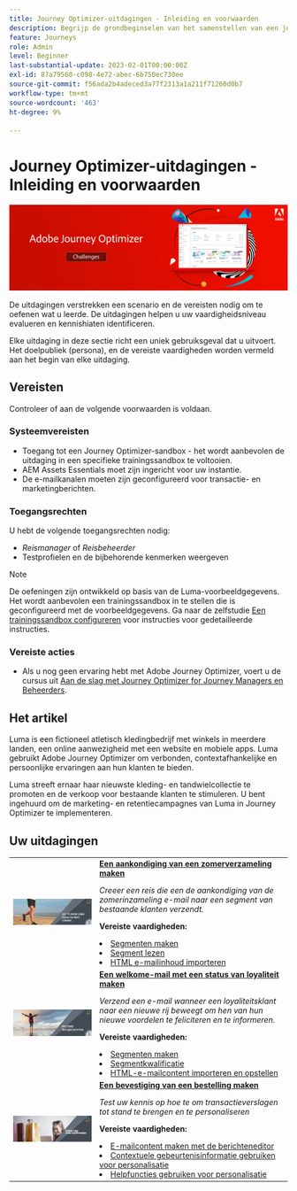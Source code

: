 ```yaml
---
title: Journey Optimizer-uitdagingen - Inleiding en voorwaarden
description: Begrijp de grondbeginselen van het samenstellen van een journey in het journeycanvas.
feature: Journeys
role: Admin
level: Beginner
last-substantial-update: 2023-02-01T00:00:00Z
exl-id: 87a79560-c098-4e72-abec-6b750ec730ee
source-git-commit: f56ada2b4adeced3a77f2313a1a211f71260d0b7
workflow-type: tm+mt
source-wordcount: '463'
ht-degree: 9%

---
```


# Journey Optimizer-uitdagingen - Inleiding en voorwaarden

![AJO Challenges Banner](./assets/ajo-banner-challenges.png)

De uitdagingen verstrekken een scenario en de vereisten nodig om te oefenen wat u leerde. De uitdagingen helpen u uw vaardigheidsniveau evalueren en kennishiaten identificeren.

Elke uitdaging in deze sectie richt een uniek gebruiksgeval dat u uitvoert. Het doelpubliek (persona), en de vereiste vaardigheden worden vermeld aan het begin van elke uitdaging.

## Vereisten

Controleer of aan de volgende voorwaarden is voldaan.

### Systeemvereisten

* Toegang tot een Journey Optimizer-sandbox - het wordt aanbevolen de uitdaging in een specifieke trainingssandbox te voltooien.
* AEM Assets Essentials moet zijn ingericht voor uw instantie.
* De e-mailkanalen moeten zijn geconfigureerd voor transactie- en marketingberichten.

### Toegangsrechten

U hebt de volgende toegangsrechten nodig:

* *Reismanager* of *Reisbeheerder*
* Testprofielen en de bijbehorende kenmerken weergeven

>[!NOTE]
> De oefeningen zijn ontwikkeld op basis van de Luma-voorbeeldgegevens. Het wordt aanbevolen een trainingssandbox in te stellen die is geconfigureerd met de voorbeeldgegevens. Ga naar de zelfstudie [Een trainingssandbox configureren](/help/tutorial-configure-a-training-sandbox/introduction-and-prerequisites.md) voor instructies voor gedetailleerde instructies.

### Vereiste acties

* Als u nog geen ervaring hebt met Adobe Journey Optimizer, voert u de cursus uit [Aan de slag met Journey Optimizer for Journey Managers en Beheerders](https://experienceleague.adobe.com/docs/courses/using/journeyoptimizer-u-1-2022-1-1-0.html).

## Het artikel

Luma is een fictioneel atletisch kledingbedrijf met winkels in meerdere landen, een online aanwezigheid met een website en mobiele apps. Luma gebruikt Adobe Journey Optimizer om verbonden, contextafhankelijke en persoonlijke ervaringen aan hun klanten te bieden.

Luma streeft ernaar haar nieuwste kleding- en tandwielcollectie te promoten en de verkoop voor bestaande klanten te stimuleren. U bent ingehuurd om de marketing- en retentiecampagnes van Luma in Journey Optimizer te implementeren.

## Uw uitdagingen

<table>
<tr>
<td>
 <div>
      <a href="summer-collection-announcement-challenge.md">
        <img alt="Aankondiging van de verzameling Afbeelding voor zomer" src="./assets/email-assets/luma-transactional-onboarding-3.png"/>
      </a>
      </div>
  </td>
  <td>
   <strong><a href="summer-collection-announcement-challenge.md">Een aankondiging van een zomerverzameling maken </strong>
    </a>
      <p>
      <em>Creeer een reis die een de aankondiging van de zomerinzameling e-mail naar een segment van bestaande klanten verzendt. </em>
      <p>
      <b>Vereiste vaardigheden:</b>
      <li><a href="https://experienceleague.adobe.com/docs/journey-optimizer-learn/tutorials/profiles-segments-subscriptions/create-segments.html"> Segmenten maken</li>
      <li><a href="https://experienceleague.adobe.com/docs/journey-optimizer-learn/tutorials/create-journeys/use-case-read-segment.html">Segment lezen</li>
       <li><a href="https://experienceleague.adobe.com/docs/journey-optimizer-learn/tutorials/email-channel/import-and-author-html-email-content.html">HTML e-mailinhoud importeren</li>
  </td>
  </tr>
   <tr>
    <td>
    <div>
    <a>
      <img alt="Welkom" src="./assets/email-assets/luma-transactional-onboarding-1.png"/>
    </a>
    </div>
    <td>
    <div >
      <a>
    <strong><a href="loyalty-status-welcome-email-challenge.md">Een welkome-mail met een status van loyaliteit maken </strong>
    </a>
    </div>
    <p>
    <em>Verzend een e-mail wanneer een loyaliteitsklant naar een nieuwe rij beweegt om hen van hun nieuwe voordelen te feliciteren en te informeren.</em>
    <p>
    <b>Vereiste vaardigheden:</b>
      <li><a href="https://experienceleague.adobe.com/docs/journey-optimizer-learn/tutorials/profiles-segments-subscriptions/create-segments.html"> Segmenten maken</li>
      <li><a href="https://experienceleague.adobe.com/docs/journey-optimizer-learn/tutorials/create-journeys/use-case-read-segment-qualification.html">Segmentkwalificatie</li>
      <li><a href="https://experienceleague.adobe.com/docs/journey-optimizer-learn/tutorials/email-channel/import-and-author-html-email-content.html">HTML-e-mailcontent importeren en opstellen</li>
  </td>
  </tr>
  <tr>
  <td>
  <div>
    <a href="order-confirmation-challenge.md">
      <img alt="Luminantie-e-mail" src="./assets/email-assets/luma-transactional-order-confirmation.png"/>
    </a>
  </td>
  <td>
      <a href="order-confirmation-challenge.md">
    <strong><a href="order-confirmation-challenge.md">Een bevestiging van een bestelling maken</strong>
    </a>
    <div>
    <p>
    <em>Test uw kennis op hoe te om transactieverslagen tot stand te brengen en te personaliseren
    </em>
    <p>
    <b>Vereiste vaardigheden:</b>
      <li><a href="https://experienceleague.adobe.com/docs/journey-optimizer-learn/tutorials/email-channel/create-content-with-the-email-designer.html"> E-mailcontent maken met de berichteneditor</li>
      <li><a href="https://experienceleague.adobe.com/docs/journey-optimizer-learn/tutorials/personalize-content/use-contextual-event-information-for-personalization.html">Contextuele gebeurtenisinformatie gebruiken voor personalisatie</li>
      <li><a href="https://experienceleague.adobe.com/docs/journey-optimizer-learn/tutorials/personalize-content/use-helper-functions-for-personalization.html?lang=en">Helpfuncties gebruiken voor personalisatie</li>
  </td>
</table>
